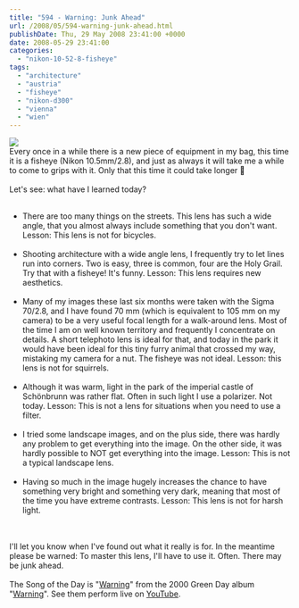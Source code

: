 ```yaml
---
title: "594 - Warning: Junk Ahead"
url: /2008/05/594-warning-junk-ahead.html
publishDate: Thu, 29 May 2008 23:41:00 +0000
date: 2008-05-29 23:41:00
categories: 
  - "nikon-10-52-8-fisheye"
tags: 
  - "architecture"
  - "austria"
  - "fisheye"
  - "nikon-d300"
  - "vienna"
  - "wien"
---
```

<a href="https://d25zfm9zpd7gm5.cloudfront.net/1200x1200/2008/20080529_235739_ps.jpg" target="_blank"><img src="https://d25zfm9zpd7gm5.cloudfront.net/0600x0600/2008/20080529_235739_ps.jpg"/></a><br/>Every once in a while there is a new piece of equipment in my bag, this time it is a fisheye (Nikon 10.5mm/2.8), and just as always it will take me a while to come to grips with it. Only that this time it could take longer 🙂<br/><br/>Let's see: what have I learned today?<br/><ul><br/><li>There are too many things on the streets. This lens has such a wide angle, that you almost always include something that you don't want. Lesson: This lens is not for bicycles.</li><br/><li>Shooting architecture with a wide angle lens, I frequently try to let lines run into corners. Two is easy, three is common, four are the Holy Grail. Try that with a fisheye! It's funny. Lesson: This lens requires new aesthetics.</li><br/><li>Many of my images these last six months were taken with the Sigma 70/2.8, and I have found 70 mm (which is equivalent to 105 mm on my camera) to be a very useful focal length for a walk-around lens. Most of the time I am on well known territory and frequently I concentrate on details. A short telephoto lens is ideal for that, and today in the park it would have been ideal for this tiny furry animal that crossed my way, mistaking my camera for a nut. The fisheye was not ideal. Lesson: this lens is not for squirrels.</li><br/><li>Although it was warm, light in the park of the imperial castle of Schönbrunn was rather flat. Often in such light I use a polarizer. Not today. Lesson: This is not a lens for situations when you need to use a filter.</li><br/><li>I tried some landscape images, and on the plus side, there was hardly any problem to get everything into the image. On the other side, it was hardly possible to NOT get everything into the image. Lesson: This is not a typical landscape lens.</li><br/><li>Having so much in the image hugely increases the chance to have something very bright and something very dark, meaning that most of the time you have extreme contrasts. Lesson: This lens is not for harsh light.</li><br/></ul><br/>I'll let you know when I've found out what it really is for. In the meantime please be warned: To master this lens, I'll have to use it. Often. There may be junk ahead.<br/><br/>The Song of the Day is "<a href="http://www.lyricstime.com/green-day-warning-lyrics.html" target="_blank">Warning</a>" from the 2000 Green Day album "<a href="http://www.amazon.com/Warning-Green-Day/dp/B00004XQP4" target="_blank">Warning</a>". See them perform live on <a href="http://uk.youtube.com/watch?v=2vmPgqnLLjs" target="_blank">YouTube</a>.
